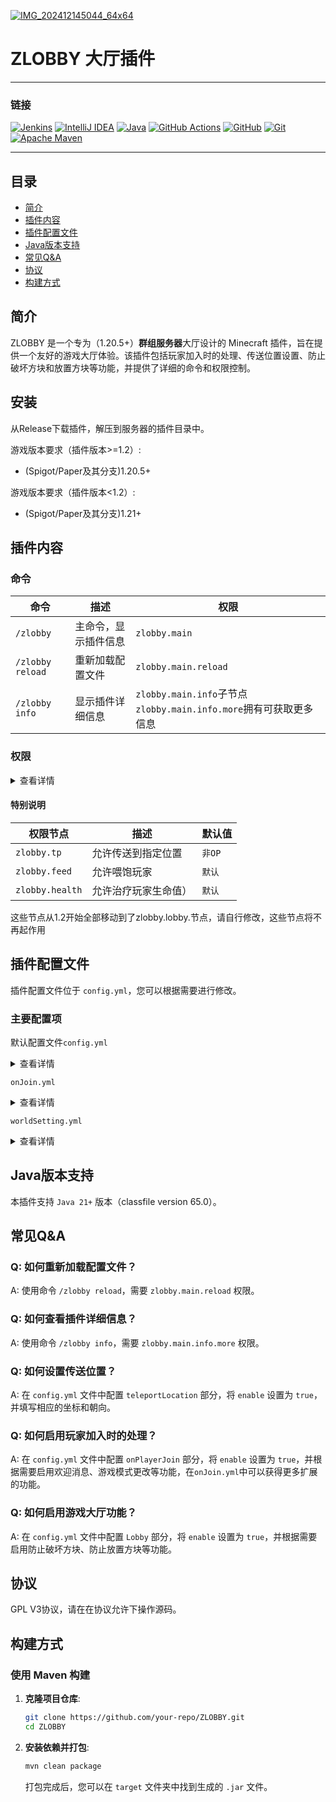 [![IMG_202412145044_64x64](https://github.com/user-attachments/assets/296cdd50-dc6d-4b38-9267-f04d184e82a2)](https://zcraft.leaflow.cn)

# ZLOBBY 大厅插件


<hr />

### 链接

[![Jenkins](https://img.shields.io/badge/jenkins-%232C5263.svg?style=for-the-badge&logo=jenkins&logoColor=white)](https://jenkins.micro-wave.cc/job/ZLobby/) 
[![IntelliJ IDEA](https://img.shields.io/badge/IntelliJIDEA-000000.svg?style=for-the-badge&logo=intellij-idea&logoColor=white)](https://www.jetbrains.com.cn/idea/)
[![Java](https://img.shields.io/badge/java-%23ED8B00.svg?style=for-the-badge&logo=openjdk&logoColor=white)](https://www.oracle.com/cn/java/technologies/downloads/#java21)
[![GitHub Actions](https://img.shields.io/badge/github%20actions-%232671E5.svg?style=for-the-badge&logo=githubactions&logoColor=white)](https://github.com/JohnRichard4096/ZLobby/actions)
[![GitHub](https://img.shields.io/badge/github-%23121011.svg?style=for-the-badge&logo=github&logoColor=white)](https://github.com/JohnRichard4096/ZLobby)
[![Git](https://img.shields.io/badge/git-%23F05033.svg?style=for-the-badge&logo=git&logoColor=white)](https://git-scm.com)
[![Apache Maven](https://img.shields.io/badge/Apache%20Maven-C71A36?style=for-the-badge&logo=Apache%20Maven&logoColor=white)](https://maven.apache.org)

<hr />

## 目录
- [简介](#简介)
- [插件内容](#插件内容)
- [插件配置文件](#插件配置文件)
- [Java版本支持](#java版本支持)
- [常见Q&A](#常见qa)
- [协议](#协议)
- [构建方式](#构建方式)

## 简介
ZLOBBY 是一个专为（1.20.5+）**群组服务器**大厅设计的 Minecraft 插件，旨在提供一个友好的游戏大厅体验。该插件包括玩家加入时的处理、传送位置设置、防止破坏方块和放置方块等功能，并提供了详细的命令和权限控制。

## 安装
从Release下载插件，解压到服务器的插件目录中。


游戏版本要求（插件版本>=1.2）:
- (Spigot/Paper及其分支)1.20.5+

游戏版本要求（插件版本<1.2）:
- (Spigot/Paper及其分支)1.21+


## 插件内容
### 命令
| 命令               | 描述         | 权限                                                    |
|------------------|------------|-------------------------------------------------------|
| `/zlobby`        | 主命令，显示插件信息 | `zlobby.main`                                         |
| `/zlobby reload` | 重新加载配置文件   | `zlobby.main.reload`                                  |
| `/zlobby info`   | 显示插件详细信息   | `zlobby.main.info`子节点`zlobby.main.info.more`拥有可获取更多信息 |

### 权限

<details><summary>查看详情</summary>

| 权限节点                        | 描述                     | 默认值    |
|-----------------------------|------------------------|--------|
| `zlobby.main`               | 允许使用部分命令（不是所有子命令）      | `默认`   |
| `zlobby.main.*`             | 允许使用所有主要命令             | `都不持有` |
| `zlobby.*`                  | 拥有所有权限                 | `都不持有` |
| `zlobby.main.reload`        | 允许重新加载 ZLobby          | `op`   |
| `zlobby.main.info`          | 允许获取 ZLobby 信息         | `默认`   |
| `zlobby.main.info.more`     | 允许获取更多 ZLobby 信息       | `op`   |
| `zlobby.lobby.*`            | 提供类似管理员的权限在 ZLobby 中   | `都不持有` |
| `zlobby.lobby.noChangeMode` | 模式不被更改                 | `都不持有` |
| `zlobby.lobby.break`        | 允许破坏方块                 | `op`   |
| `zlobby.lobby.place`        | 允许放置方块                 | `op`   |
| `zlobby.lobby.neverKick`    | 永远不会因为操作方块踢出服务器        | `都不持有` |
| `zlobby.lobby.tp`           | 允许传送到指定位置              | `默认`   |
| `zlobby.lobby.feed`         | 允许喂饱玩家                 | `默认`   |
| `zlobby.lobby.health`       | 允许治疗玩家生命值              | `默认`   |
| `zlobby.lobby.message`      | 玩家会收到欢迎消息              | `默认`   |
| `zlobby.effect`             | 当玩家加入时是否产生配置文件设置好的视觉效果 | `默认`   |

</details>

#### **特别说明**
| 权限节点            | 描述         | 默认值   |
|-----------------|------------|-------|
| `zlobby.tp`     | 允许传送到指定位置  | `非OP` |
| `zlobby.feed`   | 允许喂饱玩家     | `默认`  |
| `zlobby.health` | 允许治疗玩家生命值） | `默认`  |

这些节点从1.2开始全部移动到了zlobby.lobby.节点，请自行修改，这些节点将不再起作用

## 插件配置文件
插件配置文件位于 `config.yml`，您可以根据需要进行修改。

### 主要配置项
默认配置文件`config.yml`

<details><summary>查看详情</summary>

```yaml
# 插件配置
#当玩家进入服务器时的传送位置/掉入虚空时传送到安全位置
teleportLocation:
   # 是否启用
   enable: false
   # 传送位置
   x: 0.0
   y: 0.0
   z: 0.0
   # 朝向
   yaw: 0.0
   pitch: 0.0
# 当玩家加入时的其他事项
onPlayerJoin:
   # 是否启用玩家加入时的处理
   enable: false
   # 在玩家加入游戏时改变的游戏模式
   changeGameMode:
      # 是否启用
      enable: false
      # 游戏模式，可写：survival, creative, adventure, spectator
      gameMode: "adventure"
   # 欢迎消息
   welcomeMessage:
      # 是否启用
      enable: false
      # 服务器名称
      serverName: "服务器"
      # 消息（支持使用&来表示颜色，变量{player}表示玩家，{server}表示服务器名称）
      message: "欢迎{player}来到{server}"
Lobby:
   # 是否启用
   enable: false
   # 玩家进入游戏时传送到哪个世界
   world: "world"
   # 是否防止玩家破坏方块
   avoidBlockBreak: true
   # 是否防止玩家放置方块
   avoidBlockPlace: true
   # 是否在玩家多次尝试操作方块时踢出
   toKick: true
   # 玩家尝试操作方块的次数
   tryTimes: 5
   # 是否取消玩家被伤害
   cancelHurt: true
   # 是否给玩家补充满饥饿值与血量
   feedPlayer: true
```

</details>

`onJoin.yml`

<details><summary>查看详情</summary>

```yaml
# 玩家加入功能的扩展，可使用&表示颜色；变量{player}表示玩家，{server}表示config.yml的服务器名称
onJoin:
  title:
    # 是否启用标题
    enable: false
    # 标题
    title: "Welcome {player}"
    # 副标题
    subtitle: "to {server}"
    # 显示时间
    time: 5
  playSound:
    # 是否启用音效
    enable: false
    # 要播放的音效列表，ID可以参考https://zh.minecraft.wiki/w/Sounds.json的Java版内容
    sound:
      - "entity.experience_orb.pickup"
  firework:
    # 是否启用烟花
    enable: false
    # 烟花列表
    fireworks:
      -
        # 类型 BALL, BALL_LARGE, STAR, BURST, CREEPER
        type: BALL_LARGE
        # 颜色 使用Bukkit的DyeColor
        color: RED
        power: 3
```

</details>

`worldSetting.yml`

<details><summary>查看详情</summary>

# 全局世界规则设置，规则设置权重低于单个世界设置，覆盖没有单独设置的世界的规则
global:
# 全局开关，关闭后所有世界规则都失效
enable: false
# pvp开关
pvp: false
# 怪物生成开关
mobSpawn: false
# 火焰燃烧开关
fireTick: false
# 天气变化开关
weatherChange: false
# 难度
difficulty: PEACEFUL
# 时间是否循环
daylightCycle: false
# 保留物品栏
keepInventory: true
# 特定世界规则设置
worlds:
-
# 是否启用
enable: false
# 世界名
world: "world"
# 规则，同上
pvp: false
mobSpawn: false
fireTick: false
weatherChange: false
difficulty: PEACEFUL
daylightCycle: false
keepInventory: true


</details>

## Java版本支持
本插件支持 `Java 21+` 版本（classfile version 65.0）。

## 常见Q&A
### Q: 如何重新加载配置文件？
A: 使用命令 `/zlobby reload`，需要 `zlobby.main.reload` 权限。

### Q: 如何查看插件详细信息？
A: 使用命令 `/zlobby info`，需要 `zlobby.main.info.more` 权限。

### Q: 如何设置传送位置？
A: 在 `config.yml` 文件中配置 `teleportLocation` 部分，将 `enable` 设置为 `true`，并填写相应的坐标和朝向。

### Q: 如何启用玩家加入时的处理？
A: 在 `config.yml` 文件中配置 `onPlayerJoin` 部分，将 `enable` 设置为 `true`，并根据需要启用欢迎消息、游戏模式更改等功能，在`onJoin.yml`中可以获得更多扩展的功能。

### Q: 如何启用游戏大厅功能？
A: 在 `config.yml` 文件中配置 `Lobby` 部分，将 `enable` 设置为 `true`，并根据需要启用防止破坏方块、防止放置方块等功能。

## 协议
GPL V3协议，请在在协议允许下操作源码。

## 构建方式
### 使用 Maven 构建
1. **克隆项目仓库**:
    ```bash
    git clone https://github.com/your-repo/ZLOBBY.git 
    cd ZLOBBY
    ```
2. **安装依赖并打包**:
   ```bash
   mvn clean package
   ```
   打包完成后，您可以在 `target` 文件夹中找到生成的 `.jar` 文件。
  